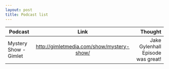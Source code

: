 ```yaml
---
layout: post
title: Podcast list
---
```


| Podcast        | Link           | Thought  |
| -----------------------|:-----------------------------------------:| ---------------------------------:|
| Mystery Show - Gimlet  | http://gimletmedia.com/show/mystery-show/ | Jake Gylenhall Episode was great! |
